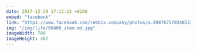 ```yaml
---
date: 2017-12-29 17:12:12 +0200
embed: "facebook"
link: "https://www.facebook.com/rebbix.company/photos/a.898767570248522.1073741842.192737880851498/898768316915114/?type=3&theater"
img: "/img/life/00400_item.md.jpg"
imageWidth: 700
imageHeight: 467
---
```

